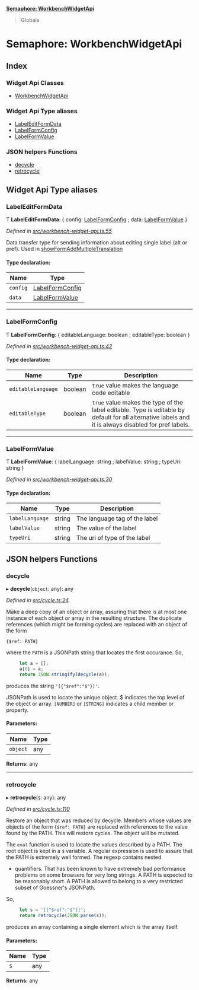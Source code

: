 **[Semaphore: WorkbenchWidgetApi](README.md)**

> Globals

# Semaphore: WorkbenchWidgetApi

## Index

### Widget Api Classes

* [WorkbenchWidgetApi](classes/workbenchwidgetapi.md)

### Widget Api Type aliases

* [LabelEditFormData](README.md#labeleditformdata)
* [LabelFormConfig](README.md#labelformconfig)
* [LabelFormValue](README.md#labelformvalue)

### JSON helpers Functions

* [decycle](README.md#decycle)
* [retrocycle](README.md#retrocycle)

## Widget Api Type aliases

### LabelEditFormData

Ƭ  **LabelEditFormData**: { config: [LabelFormConfig](README.md#labelformconfig) ; data: [LabelFormValue](README.md#labelformvalue)  }

*Defined in [src/workbench-widget-api.ts:55](https://github.com/Smartlogic-Semaphore-Limited/Smartlogic-Semaphore-side-panel-widget-framework/blob/b6b1358/src/workbench-widget-api.ts#L55)*

Data transfer type for sending information about editing single label (alt or pref).
Used in [showFormAddMultipleTranslation](classes/workbenchwidgetapi.md#showformaddmultipletranslation)

#### Type declaration:

Name | Type |
------ | ------ |
`config` | [LabelFormConfig](README.md#labelformconfig) |
`data` | [LabelFormValue](README.md#labelformvalue) |

___

### LabelFormConfig

Ƭ  **LabelFormConfig**: { editableLanguage: boolean ; editableType: boolean  }

*Defined in [src/workbench-widget-api.ts:42](https://github.com/Smartlogic-Semaphore-Limited/Smartlogic-Semaphore-side-panel-widget-framework/blob/b6b1358/src/workbench-widget-api.ts#L42)*

#### Type declaration:

Name | Type | Description |
------ | ------ | ------ |
`editableLanguage` | boolean | `true` value makes the language code editable |
`editableType` | boolean | `true` value makes the type of the label editable. Type is editable by default for all alternative labels and it is always disabled for pref labels. |

___

### LabelFormValue

Ƭ  **LabelFormValue**: { labelLanguage: string ; labelValue: string ; typeUri: string  }

*Defined in [src/workbench-widget-api.ts:30](https://github.com/Smartlogic-Semaphore-Limited/Smartlogic-Semaphore-side-panel-widget-framework/blob/b6b1358/src/workbench-widget-api.ts#L30)*

#### Type declaration:

Name | Type | Description |
------ | ------ | ------ |
`labelLanguage` | string | The language tag of the label |
`labelValue` | string | The value of the label |
`typeUri` | string | The uri of type of the label |

## JSON helpers Functions

### decycle

▸ **decycle**(`object`: any): any

*Defined in [src/cycle.ts:24](https://github.com/Smartlogic-Semaphore-Limited/Smartlogic-Semaphore-side-panel-widget-framework/blob/b6b1358/src/cycle.ts#L24)*

Make a deep copy of an object or array, assuring that there is at most
one instance of each object or array in the resulting structure. The
duplicate references (which might be forming cycles) are replaced with
an object of the form
```
{$ref: PATH}
```
where the `PATH` is a JSONPath string that locates the first occurance.
So,
```javascript
     let a = [];
     a[0] = a;
     return JSON.stringify(decycle(a));
```
produces the string `'[{"$ref":"$"}]'`.

JSONPath is used to locate the unique object. $ indicates the top level of
the object or array. `[NUMBER]` or `[STRING]` indicates a child member or
property.

#### Parameters:

Name | Type |
------ | ------ |
`object` | any |

**Returns:** any

___

### retrocycle

▸ **retrocycle**(`$`: any): any

*Defined in [src/cycle.ts:110](https://github.com/Smartlogic-Semaphore-Limited/Smartlogic-Semaphore-side-panel-widget-framework/blob/b6b1358/src/cycle.ts#L110)*

Restore an object that was reduced by decycle. Members whose values are
objects of the form `{$ref: PATH}` are replaced with references to the
value found by the PATH. This will restore cycles. The object will be mutated.

The `eval` function is used to locate the values described by a PATH. The
root object is kept in a `$` variable. A regular expression is used to
assure that the PATH is extremely well formed. The regexp contains nested
* quantifiers. That has been known to have extremely bad performance
problems on some browsers for very long strings. A PATH is expected to be
reasonably short. A PATH is allowed to belong to a very restricted subset of
Goessner's JSONPath.

So,
```javascript
     let s = '[{"$ref":"$"}]';
     return retrocycle(JSON.parse(s));
```
produces an array containing a single element which is the array itself.

#### Parameters:

Name | Type |
------ | ------ |
`$` | any |

**Returns:** any
